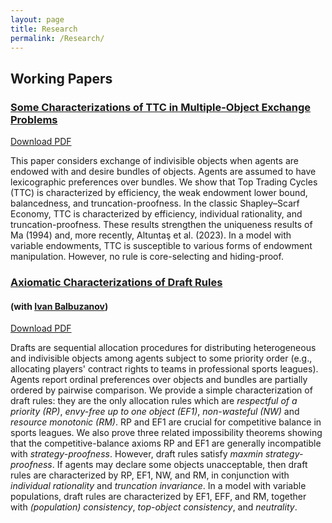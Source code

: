 ```yaml
---
layout: page
title: Research
permalink: /Research/
---
```


## Working Papers

### [Some Characterizations of TTC in Multiple-Object Exchange Problems](https://arxiv.org/abs/2204.08300)
[Download PDF](https://jacobcoreno.github.io/docs/Some_Characterizations_of_TTC_WP_24-04-07.pdf)

This paper considers exchange of indivisible objects when agents are endowed with and desire bundles of objects. Agents are assumed to have lexicographic preferences over bundles. We show that Top Trading Cycles (TTC) is characterized by efficiency, the weak endowment lower bound, balancedness, and truncation-proofness. In the classic Shapley–Scarf Economy, TTC is characterized by efficiency, individual rationality, and truncation-proofness. These results strengthen the uniqueness results of Ma (1994) and, more recently, Altuntaş et al. (2023). In a model with variable endowments, TTC is susceptible to various forms of endowment manipulation. However, no rule is core-selecting and hiding-proof.

### [Axiomatic Characterizations of Draft Rules](https://arxiv.org/abs/2204.08300)
#### (with [Ivan Balbuzanov](https://sites.google.com/site/ibalbuzanov/))
[Download PDF](https://arxiv.org/pdf/2204.08300.pdf)

Drafts are sequential allocation procedures for distributing heterogeneous and indivisible objects among agents subject to some priority order (e.g., allocating players' contract rights to teams in professional sports leagues). Agents report ordinal preferences over objects and bundles are partially ordered by pairwise comparison. We provide a simple characterization of draft rules: they are the only allocation rules which are _respectful of a priority (RP)_, _envy-free up to one object (EF1)_, _non-wasteful (NW)_ and _resource monotonic (RM)_. RP and EF1 are crucial for competitive balance in sports leagues. We also prove three related impossibility theorems showing that the competitive-balance axioms RP and EF1 are generally incompatible with _strategy-proofness_. However, draft rules satisfy _maxmin strategy-proofness_. If agents may declare some objects unacceptable, then draft rules are characterized by RP, EF1, NW, and RM, in conjunction with _individual rationality_ and _truncation invariance_. In a model with variable populations, draft rules are characterized by EF1, EFF, and RM, together with _(population) consistency_, _top-object consistency_, and _neutrality_.